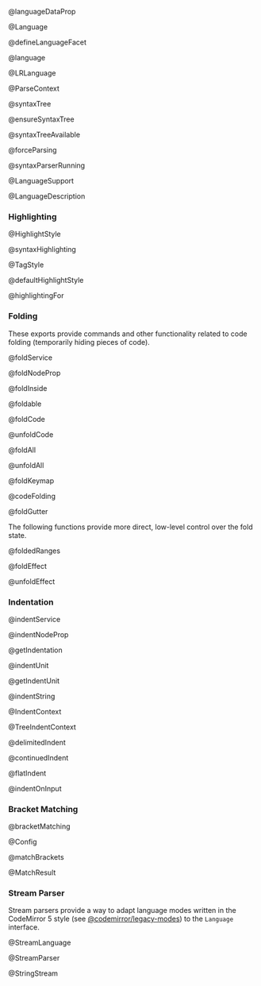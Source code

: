 @languageDataProp

@Language

@defineLanguageFacet

@language

@LRLanguage

@ParseContext

@syntaxTree

@ensureSyntaxTree

@syntaxTreeAvailable

@forceParsing

@syntaxParserRunning

@LanguageSupport

@LanguageDescription

### Highlighting

@HighlightStyle

@syntaxHighlighting

@TagStyle

@defaultHighlightStyle

@highlightingFor

### Folding

These exports provide commands and other functionality related to code
folding (temporarily hiding pieces of code).

@foldService

@foldNodeProp

@foldInside

@foldable

@foldCode

@unfoldCode

@foldAll

@unfoldAll

@foldKeymap

@codeFolding

@foldGutter

The following functions provide more direct, low-level control over
the fold state.

@foldedRanges

@foldEffect

@unfoldEffect

### Indentation

@indentService

@indentNodeProp

@getIndentation

@indentUnit

@getIndentUnit

@indentString

@IndentContext

@TreeIndentContext

@delimitedIndent

@continuedIndent

@flatIndent

@indentOnInput

### Bracket Matching

@bracketMatching

@Config

@matchBrackets

@MatchResult

### Stream Parser

Stream parsers provide a way to adapt language modes written in the
CodeMirror 5 style (see
[@codemirror/legacy-modes](https://github.com/codemirror/legacy-modes))
to the `Language` interface.

@StreamLanguage

@StreamParser

@StringStream
